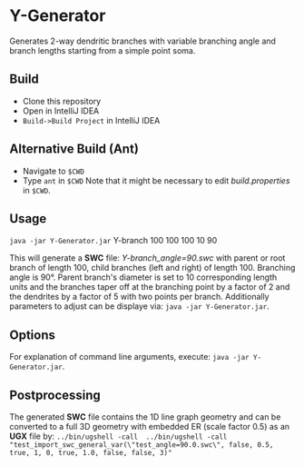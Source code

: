 # Y-Generator
Generates 2-way dendritic branches with variable branching angle and branch lengths starting from a simple point soma.

## Build
- Clone this repository
- Open in IntelliJ IDEA
- `Build->Build Project` in IntelliJ IDEA

## Alternative Build (Ant)
- Navigate to `$CWD`
- Type `ant` in `$CWD`
Note that it might be necessary to edit *build.properties* in `$CWD`.

## Usage
`java -jar Y-Generator.jar`  Y-branch 100 100 100 10 90

This will generate a **SWC** file: *Y-branch_angle=90.swc* with parent or root branch
of length 100, child branches (left and right) of length 100. Branching angle is 90°.
Parent branch's diameter is set to 10 corresponding length units and the branches
taper off at the branching point by a factor of 2 and the dendrites by a factor of
5 with two points per branch. Additionally parameters to adjust can be displaye via:
`java -jar Y-Generator.jar`.

## Options
For explanation of command line arguments, execute: `java -jar Y-Generator.jar`.

## Postprocessing
The generated **SWC** file contains the 1D line graph geometry and can be 
converted to a full 3D geometry with embedded ER (scale factor 0.5) as an **UGX** file by:
`../bin/ugshell -call  ../bin/ugshell -call "test_import_swc_general_var(\"test_angle=90.0.swc\", false, 0.5, true, 1, 0, true, 1.0, false, false, 3)"`

